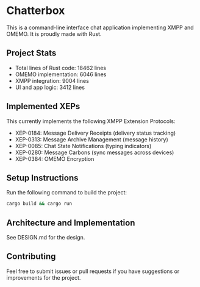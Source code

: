 # Chatterbox

This is a command-line interface chat application
implementing XMPP and OMEMO. It is proudly made with Rust.

## Project Stats

- Total lines of Rust code: 18462 lines
- OMEMO implementation: 6046 lines
- XMPP integration: 9004 lines
- UI and app logic: 3412 lines

## Implemented XEPs

This currently implements the following XMPP Extension Protocols:

- XEP-0184: Message Delivery Receipts (delivery status tracking)
- XEP-0313: Message Archive Management (message history)
- XEP-0085: Chat State Notifications (typing indicators)
- XEP-0280: Message Carbons (sync messages across devices)
- XEP-0384: OMEMO Encryption

## Setup Instructions

Run the following command to build the project:

   ```bash
   cargo build && cargo run
   ```

## Architecture and Implementation

See DESIGN.md for the design.

## Contributing

Feel free to submit issues or pull requests if you have suggestions or improvements for the project.

